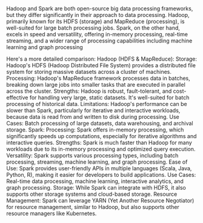 # **[]()**

Hadoop and Spark are both open-source big data processing frameworks, but they differ significantly in their approach to data processing. Hadoop, primarily known for its HDFS (storage) and MapReduce (processing), is well-suited for large batch processing jobs. Spark, on the other hand, excels in speed and versatility, offering in-memory processing, real-time streaming, and a wider range of processing capabilities including machine learning and graph processing

Here's a more detailed comparison:
Hadoop (HDFS & MapReduce):
Storage:
Hadoop's HDFS (Hadoop Distributed File System) provides a distributed file system for storing massive datasets across a cluster of machines.
Processing:
Hadoop's MapReduce framework processes data in batches, breaking down large jobs into smaller tasks that are executed in parallel across the cluster.
Strengths:
Hadoop is robust, fault-tolerant, and cost-effective for handling very large, static datasets. It's well-suited for batch processing of historical data.
Limitations:
Hadoop's performance can be slower than Spark, particularly for iterative and interactive workloads, because data is read from and written to disk during processing.
Use Cases:
Batch processing of large datasets, data warehousing, and archival storage.
Spark:
Processing:
Spark offers in-memory processing, which significantly speeds up computations, especially for iterative algorithms and interactive queries.
Strengths:
Spark is much faster than Hadoop for many workloads due to its in-memory processing and optimized query execution.
Versatility:
Spark supports various processing types, including batch processing, streaming, machine learning, and graph processing.
Ease of Use:
Spark provides user-friendly APIs in multiple languages (Scala, Java, Python, R), making it easier for developers to build applications.
Use Cases:
Real-time data processing, machine learning, interactive analytics, and graph processing.
Storage:
While Spark can integrate with HDFS, it also supports other storage systems and cloud-based storage.
Resource Management:
Spark can leverage YARN (Yet Another Resource Negotiator) for resource management, similar to Hadoop, but also supports other resource managers like Kubernetes.
